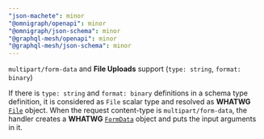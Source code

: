 ```yaml
---
"json-machete": minor
"@omnigraph/openapi": minor
"@omnigraph/json-schema": minor
"@graphql-mesh/openapi": minor
"@graphql-mesh/json-schema": minor
---
```


`multipart/form-data` and **File Uploads** support (`type: string`, `format: binary`)

If there is `type: string` and `format: binary` definitions in a schema type definition, it is considered as `File` scalar type and resolved as **WHATWG** [`File`](https://developer.mozilla.org/en-US/docs/Web/API/File) object.
When the request content-type is `multipart/form-data`, the handler creates a **WHATWG** [`FormData`](https://developer.mozilla.org/en-US/docs/Web/API/File) object and puts the input arguments in it.
